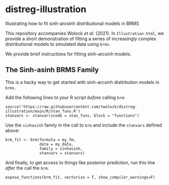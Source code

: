 # distreg-illustration

Illustrating how to fit sinh-arcsinh distributional models in BRMS

This repository accompanies Wolock *et al.* (2021). In `Illustration.html`, we provide a short demonstration of fitting a series of increasingly complex distributional models to simulated data using `brms`.

We provide brief instructions for fitting sinh-arcsinh models.

## The Sinh-asinh BRMS Family

This is a hacky way to get started with sinh-arcsinh distirbution models in `brms`.

Add the following lines to your R script *before* calling `brm`:

```{r}
source('https://raw.githubusercontent.com/twolock/distreg-illustration/main/R/stan_funs.R')
stanvars <- stanvar(scode = stan_funs, block = "functions")
```

Use the `sinhasinh` family in the call to `brm` and include the `stanvars` defined above:

```{r}
brm_fit <- brm(formula = my_fm,
               data = my_data,
               family = sinhasinh,
               stanvars = stanvars)
```

And finally, to get access to things like posterior prediction, run this line *after* the call the `brm`.

```{r}
expose_functions(brm_fit, vectorize = T, show_compiler_warnings=F)
```
